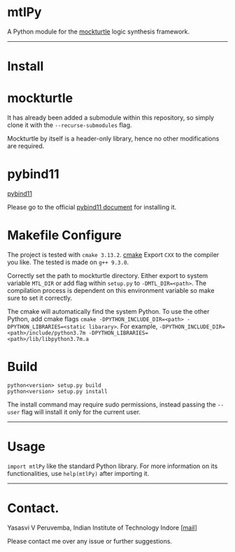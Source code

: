 # mtlPy
A Python module for the [mockturtle](https://github.com/lsils/mockturtle) logic synthesis framework.

--------
# Install

# mockturtle
It has already been added a submodule within this repository, so simply clone it with the `--recurse-submodules` flag.

Mockturtle by itself is a header-only library, hence no other modifications are required.

# pybind11
[pybind11](https://github.com/pybind/pybind11)

Please go to the official [pybind11 document](http://pybind11.readthedocs.org/en/master) for installing it.

# Makefile Configure

The project is tested with `cmake 3.13.2`. [cmake](https://cmake.org/)
Export `CXX` to the compiler you like. The tested is made on `g++ 9.3.0`.

Correctly set the path to mockturtle directory. Either export to system variable `MTL_DIR` or add flag within `setup.py` to `-DMTL_DIR=<path>`. The compilation process is dependent on this environment variable so make sure to set it correctly.

The cmake will automatically find the system Python.
To use the other Python, add cmake flags `cmake -DPYTHON_INCLUDE_DIR=<path> -DPYTHON_LIBRARIES=<static libarary>`.
For example, `-DPYTHON_INCLUDE_DIR=<path>/include/python3.7m -DPYTHON_LIBRARIES=<path>/lib/libpython3.7m.a`

# Build
```
python<version> setup.py build
python<version> setup.py install
```

The install command may require sudo permissions, instead passing the `--user` flag will install it only for the current user.

--------
# Usage

`import mtlPy` like the standard Python library. For more information on its functionalities, use `help(mtlPy)` after importing it.

--------
# Contact.
Yasasvi V Peruvemba, Indian Institute of Technology Indore  \[[mail](ee170002061@iiti.ac.in)\]

Please contact me over any issue or further suggestions.
